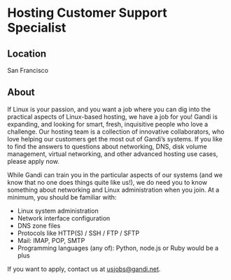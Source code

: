 # Hosting Customer Support Specialist

## Location

San Francisco

## About 

If Linux is your passion, and you want a job where you can dig into the practical aspects of Linux-based hosting, we have a job for you!
Gandi is expanding, and looking for smart, fresh, inquisitive people who love a challenge. Our hosting team is a collection of innovative collaborators, who love helping our customers get the most out of Gandi’s systems. If you like to find the answers to questions about networking, DNS, disk volume management, virtual networking, and other advanced hosting use cases, please apply now.

While Gandi can train you in the particular aspects of our systems (and we know that no one does things quite like us!), we do need you to know something about networking and Linux administration when you join. At a minimum, you should be familiar with:

* Linux system administration 
* Network interface configuration
* DNS zone files
* Protocols like HTTP(S) / SSH / FTP / SFTP
* Mail: IMAP, POP, SMTP
* Programming languages (any of): Python, node.js or Ruby would be a plus


If you want to apply, contact us at usjobs@gandi.net. 

